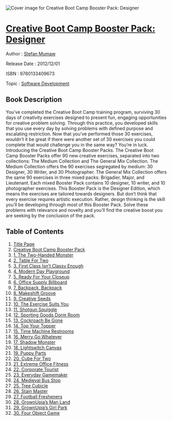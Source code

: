 ![Cover image for Creative Boot Camp Booster Pack: Designer](https://imgdetail.ebookreading.net/cover/cover/software_development/EB9780133409673.jpg)

[Creative Boot Camp Booster Pack: Designer](https://ebookreading.net/view/book/Creative+Boot+Camp+Booster+Pack%3A+Designer-EB9780133409673_1.html "Creative Boot Camp Booster Pack: Designer")
====================================================================================================================

Author : [Stefan Mumaw](https://ebookreading.net/search/author/Stefan+Mumaw)

Release Date : 2012/12/01

ISBN : 9780133409673

Topic : [Software Development](https://ebookreading.net/search/category/software-development)

Book Description
-----------------

You’ve completed the Creative Boot Camp training program, surviving 30 days of creativity exercises designed to present fun, engaging opportunities for creative problem solving. Through this practice, you developed skills that you use every day by solving problems with defined purpose and escalating restriction. Now that you’ve performed those 30 exercises, wouldn’t it be great if there were another set of 30 exercises you could complete that would challenge you in the same way? You’re in luck. Introducing the Creative Boot Camp Booster Packs.  The Creative Boot Camp Booster Packs offer 90 new creative exercises, separated into two collections: The Medium Collection and The General Mix Collection. The Medium Collection offers the 90 exercises segregated by medium: 30 Designer, 30 Writer, and 30 Photographer. The General Mix Collection offers the same 90 exercises in three mixed packs: Brigadier, Major, and Lieutenant. Each mixed Booster Pack contains 10 designer, 10 writer, and 10 photographer exercises.  This Booster Pack is the Designer Edition, which means the exercises are tailored towards designers. But don’t think that every exercise requires artistic execution. Rather, design thinking is the skill you’ll be developing through most of this Booster Pack. Solve these problems with relevance and novelty and you’ll find the creative boost you are seeking by the conclusion of the pack. 
              
Table of Contents
-----------------

1. [Title Page](https://ebookreading.net/view/book/Creative+Boot+Camp+Booster+Pack%3A+Designer-EB9780133409673_2.html)
1. [Creative Boot Camp Booster Pack](https://ebookreading.net/view/book/Creative+Boot+Camp+Booster+Pack%3A+Designer-EB9780133409673_3.html)
1. [1. The Two-Handed Monster](https://ebookreading.net/view/book/Creative+Boot+Camp+Booster+Pack%3A+Designer-EB9780133409673_4.html)
1. [2. Table For Two](https://ebookreading.net/view/book/Creative+Boot+Camp+Booster+Pack%3A+Designer-EB9780133409673_5.html)
1. [3. First Class Isn’t Classy Enough](https://ebookreading.net/view/book/Creative+Boot+Camp+Booster+Pack%3A+Designer-EB9780133409673_6.html)
1. [4. Modern Day Playground](https://ebookreading.net/view/book/Creative+Boot+Camp+Booster+Pack%3A+Designer-EB9780133409673_7.html)
1. [5. Ready For Your Closeup](https://ebookreading.net/view/book/Creative+Boot+Camp+Booster+Pack%3A+Designer-EB9780133409673_8.html)
1. [6. Office Supply Billboard](https://ebookreading.net/view/book/Creative+Boot+Camp+Booster+Pack%3A+Designer-EB9780133409673_9.html)
1. [7. Backpack, Backpack](https://ebookreading.net/view/book/Creative+Boot+Camp+Booster+Pack%3A+Designer-EB9780133409673_10.html)
1. [8. Makeshift Groove](https://ebookreading.net/view/book/Creative+Boot+Camp+Booster+Pack%3A+Designer-EB9780133409673_11.html)
1. [9. Creative Seeds](https://ebookreading.net/view/book/Creative+Boot+Camp+Booster+Pack%3A+Designer-EB9780133409673_12.html)
1. [10. The Exercise Suits You](https://ebookreading.net/view/book/Creative+Boot+Camp+Booster+Pack%3A+Designer-EB9780133409673_13.html)
1. [11. Shotgun Squiggle](https://ebookreading.net/view/book/Creative+Boot+Camp+Booster+Pack%3A+Designer-EB9780133409673_14.html)
1. [12. Sporting Goods Dorm Room](https://ebookreading.net/view/book/Creative+Boot+Camp+Booster+Pack%3A+Designer-EB9780133409673_15.html)
1. [13. Cockroach Be Gone](https://ebookreading.net/view/book/Creative+Boot+Camp+Booster+Pack%3A+Designer-EB9780133409673_16.html)
1. [14. Top Your Topper](https://ebookreading.net/view/book/Creative+Boot+Camp+Booster+Pack%3A+Designer-EB9780133409673_17.html)
1. [15. Time Machine Restrooms](https://ebookreading.net/view/book/Creative+Boot+Camp+Booster+Pack%3A+Designer-EB9780133409673_18.html)
1. [16. Merry Go Whatever](https://ebookreading.net/view/book/Creative+Boot+Camp+Booster+Pack%3A+Designer-EB9780133409673_19.html)
1. [17. Shadow Monster](https://ebookreading.net/view/book/Creative+Boot+Camp+Booster+Pack%3A+Designer-EB9780133409673_20.html)
1. [18. Lightswitch Canvas](https://ebookreading.net/view/book/Creative+Boot+Camp+Booster+Pack%3A+Designer-EB9780133409673_21.html)
1. [19. Puppy Parts](https://ebookreading.net/view/book/Creative+Boot+Camp+Booster+Pack%3A+Designer-EB9780133409673_22.html)
1. [20. Cube For Two](https://ebookreading.net/view/book/Creative+Boot+Camp+Booster+Pack%3A+Designer-EB9780133409673_23.html)
1. [21. Extreme Office Fitness](https://ebookreading.net/view/book/Creative+Boot+Camp+Booster+Pack%3A+Designer-EB9780133409673_24.html)
1. [22. Corporate Tourist](https://ebookreading.net/view/book/Creative+Boot+Camp+Booster+Pack%3A+Designer-EB9780133409673_25.html)
1. [23. Everyday Gamemaker](https://ebookreading.net/view/book/Creative+Boot+Camp+Booster+Pack%3A+Designer-EB9780133409673_26.html)
1. [24. Medieval Bus Stop](https://ebookreading.net/view/book/Creative+Boot+Camp+Booster+Pack%3A+Designer-EB9780133409673_27.html)
1. [25. Tree Cubicle](https://ebookreading.net/view/book/Creative+Boot+Camp+Booster+Pack%3A+Designer-EB9780133409673_28.html)
1. [26. Stain Master](https://ebookreading.net/view/book/Creative+Boot+Camp+Booster+Pack%3A+Designer-EB9780133409673_29.html)
1. [27. Football Fresheners](https://ebookreading.net/view/book/Creative+Boot+Camp+Booster+Pack%3A+Designer-EB9780133409673_30.html)
1. [28. GrownUpia’s Man Land](https://ebookreading.net/view/book/Creative+Boot+Camp+Booster+Pack%3A+Designer-EB9780133409673_31.html)
1. [29. GrownUpia’s Girl Park](https://ebookreading.net/view/book/Creative+Boot+Camp+Booster+Pack%3A+Designer-EB9780133409673_32.html)
1. [30. Four Object Game](https://ebookreading.net/view/book/Creative+Boot+Camp+Booster+Pack%3A+Designer-EB9780133409673_33.html)
